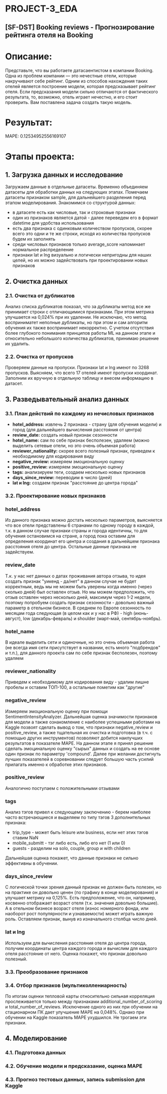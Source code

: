 # PROJECT-3_EDA

## [SF-DST] Booking reviews - Прогнозирование рейтинга отеля на Booking

# Описание:
Представьте, что вы работаете датасаентистом в компании Booking. Одна из проблем компании — это нечестные отели, которые накручивают себе рейтинг. Одним из способов нахождения таких отелей является построение модели, которая предсказывает рейтинг отеля. Если предсказания модели сильно отличаются от фактического результата, то, возможно, отель играет нечестно, и его стоит проверить. Вам поставлена задача создать такую модель.

# Результат: 
MAPE: 0.12534952556169107

# Этапы проекта:
## 1. Загрузка данных и исследование
Загружаем данные в отдельные датасеты. Временно объединяем датасеты для обработки данных на следующих этапах. Помечаем датасеты признаком sample, для дальнейшего разделения перед этапом моделирования. Знакомимся со структурой данных:
- в датасете есть как числовые, так и строковые признаки
- один из признаков является датой - далее переведем его в формат datetime для удобства использования
- есть два признака с одинковым количеством пропусков, скорее всего это одни и те же строки, исходя из количества пропусков будем их заполнять
- среди числовых признаков только average_score напоминает нормальное распределение
- признаки lat и lng визуально и логически непригодны для наших целей, но их можно задействовать при проектировании новых признаков

## 2. Очистка данных
### 2.1. Очистка от дубликатов
Анализ списка дубликатов показал, что за дубликаты метод все же принимает строки с отличающимися признаками. При этом метрика улучшается на 0,024% при их удалении. Не исключаю, что метод восприниматет неполные дубликаты, но при этом и сам алгоритм обучения их также воспринимает некорректно. С учетом отсутствия более глубокого понимания принципов работы ML на данном этапе и относительно небольшого количества дубликатов, принимаю решение их удалить.

### 2.2. Очистка от пропусков
Проверяем данные на пропуски. Признаки lat и lng имеют по 3268 пропусков. Выясняем, что всего 17 отелей имеют пропуски координат. Заполним их вручную в отдельную таблицу и внесем информацию в датасет.

## 3. Разведывательный анализ данных
### 3.1. План действий по каждому из нечисловых признаков
- **hotel_address:** извлечь 2 признака - страну (для обучения модели) и город (для дальнейшего вычисления расстояния от центра)
- **review_date:** создать новый признак сезонности
- **hotel_name:** сам по себе признак бесполезен, удаляем (можно выделить сетевые отели, но это очень объемная работа) 
- **reviewer_nationality:** скорее всего полезный признак, приведем к необходимому для кодирования виду
- **negative_review:** измеряем эмоциональную оценку
- **positive_review:** измеряем эмоциональную оценку
- **tags:** анализируем теги, создаем несколько новых признаков
- **days_since_review:** переводим в число (дней)
- **lat и lng:** создаем признак "расстояние до центра города"

### 3.2. Проектирование новых признаков
### hotel_address
Из данного признака можно достать несколько параметров, выясняется что все отели представлены 6 странами по одному городу в каждой, т.к. в данном случае признаки страны и города идентичны, то для обучения остановимся на стране, а город пока оставим для определения координат его центра и создания в дальнейшем признака расстояния отеля до центра. Остальные данные признака не задействуем.

### review_date
Т.к. у нас нет данных о датах проживания автора отзыва, то идея создать признак "уикенд - да/нет" в данном случае не будет корректным, ведь мы не можем быть уверены когда именно (через сколько дней) был оставлен отзыв. Но мы можем предположить, что отзыв оставлен через несколько дней, максимум через 1-2 недели, поэтому попробуем создать признак сезонности - довольно важный параметр в отельном бизнесе. В среднем по Европе сезонность по месяцам года следующая (в целом как и у нас в РФ) - high (июнь-август), low (декабрь-февраль) и shoulder (март-май, сентябрь-ноябрь).

### hotel_name
В идеале выделить сети и одиночные, но это очень объемная работа (не всегда имя сети присутствует в названии, есть много "подбрендов" и т.п.), для данного проекта сам по себе признак бесполезен, поэтому удаляем

### reviewer_nationality
Приведем к необходимому для кодирования виду - удалим лишне пробелы и оставим ТОП-100, а остальные пометим как "другие"

### negative_review
Измеряем эмоциональную оценку при помощи SentimentIntensityAnalyzer. Дальнейшая оценка значимости признаков для модели а также ознакомление с наиболее успешными работами на Kaggle позвоят сделать вывод о том, что признаки negative_review и positive_review, а также тщательная их очистка и подготовка (в т.ч. с помощью других инструментов) позволяют добится наилучших результатов в показателе MAPE.
На данном этапе я принял решение сделать эмоцинальную оценку "сырых" данных и создать на ее основе один признак по параметру 'compound'. 
Далее при желании достигнуть лучших показателей в соревновании следует большую часть усилий прилагать именно к обработке этих признаков.

### positive_review
Аналогично поступаем с положительными отзывами

### tags
Анализ тэгов привел к следующему заключению - берем наиболее часто встречающиеся и выделяем по типу тэгов 3 дополнительных признака:
- trip_typе - может быть leisure или business, если нет этих тэгов ставим NaN
- mobile_submitt - тэг либо есть, либо его нет (1 или 0)
- guests - разделим на solo, couple, group и with children

Дальнейшая оценка покажет, что данные признаки не сильно эффективны в обучении.

### days_since_review
С логической точки зрения данный признак не должен быть полезен, но на практике он довольно ценен (по графику в конце моделирования) и улучшает метрику на 0,125%. Есть предположение, что он, например, косвенно отображает возраст отеля (т.к. значения довольно большие). А в отельном бизнесе возраст отеля (износ номерного фонда, или наоборот рост популярности и узнаваемости) может играть важную роль. Оставляем признак, вынув из изначального столбца число дней.

### lat и lng
Используем для вычисления расстояния отеля до центра города, получим координаты центра каждого города и вычислим для каждого отеля расстояние от него. Оценка покажет, что признак довольно полезный.

### 3.3. Преобразование признаков

### 3.4. Отбор признаков (мультиколлениарность)
По итогам оценки тепловой карты относительно сильная корреляция прослеживается только между признаками additional_number_of_scoring и total_number_of_reviews. Исключение одного из них при обучении на стационарном ПК дает улучшение MAPE на 0,048%. Однако при обучении на Kaggle показатель MAPE ухудшился. Не трогаем эти признаки.

## 4. Моделирование
### 4.1. Подготовка данных
### 4.2. Обучение модели и предсказание, оценка MAPE
### 4.3. Прогноз тестовых данных, запись submission для Kaggle
